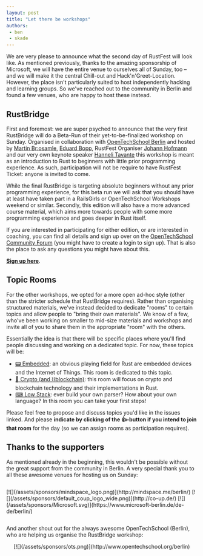 ```yaml
---
layout: post
title: "Let there be workshops"
authors:
 - ben
 - skade
---
```


We are very please to announce what the second day of RustFest will look like. As mentioned previously, thanks to the amazing sponsorship of Microsoft, we will have the entire venue to ourselves all of Sunday, too – and we will make it the central Chill-out and Hack'n'Greet-Location. However, the place isn't particularly suited to host independently hacking and learning groups. So we've reached out to the community in Berlin and found a few venues, who are happy to host these instead.

## RustBridge

First and foremost: we are super psyched to announce that the very first RustBridge will do a Beta-Run of their yet-to-be-finalized workshop on Sunday. Organised in collaboration with [OpenTechSchool Berlin](http://www.opentechschool.org/berlin/) and hosted by [Martin Br:osamle](https://github.com/broesamle), [Eduard Bopp](https://github.com/aepsil0n), RustFest Organiser [Johann Hofmann](https://github.com/johannhof) and our very own keynote speaker [Hanneli Tavante](https://github.com/hannelita) this workshop is meant as an introduction to Rust to beginners with little prior programming experience. As such, participation will not be require to have RustFest Ticket: anyone is invited to come.

While the final RustBridge is targeting absolute beginners without any prior programming experience, for this beta run we will ask that you should have at least have taken part in a RailsGirls or OpenTechSchool Workshops weekend or similar. Secondly, this edition will also have a more advanced course material, which aims more towards people with some more programming experience and goes deeper in Rust itself.

If you are interested in participating for either edition, or are interested in coaching, you can find all details and sign up over on the [OpenTechSchool Community Forum](http://discourse.opentechschool.org/t/rustbridge-workshop-sept-18th-berlin-together-with-rustfest/1849) (you might have to create a login to sign up). That is also the place to ask any questions you might have about this.

[**Sign up here**](http://discourse.opentechschool.org/t/rustbridge-workshop-sept-18th-berlin-together-with-rustfest/1849).

## Topic Rooms

For the other workshops, we opted for a more open ad-hoc style (other than the stricter schedule that RustBridge requires). Rather than organising structured materials, we've instead decided to dedicate "rooms" to certain topics and allow people to "bring their own materials". We know of a few, who've been working on smaller to mid-size materials and workshops and invite all of you to share them in the appropriate "room" with the others.

Essentially the idea is that there will be specific places where you'll find people discussing and working on a dedicated topic. For now, these topics will be:

 - [📟 Embedded](https://github.com/RustFestEU/conf-2016/issues/1): an obvious playing field for Rust are embedded devices and the Internet of Things. This room is dedicated to this topic.
 - [🔐 Crypto (and ⛓blockchain)](https://github.com/RustFestEU/conf-2016/issues/2): this room will focus on crypto and blockchain technology and their implementations in Rust.
 - [⌨ Low Stack](https://github.com/RustFestEU/conf-2016/issues/3): ever build your own parser? How about your own language? In this room you can take your first steps!

Please feel free to propose and discuss topics you'd like in the issues linked. And please **indicate by clicking of the 👍-button if you intend to join that room** for the day (so we can assign rooms as participation requires).

## Thanks to the supporters

As mentioned already in the beginning, this wouldn't be possible without the great support from the community in Berlin. A very special thank you to all these awesome venues for hosting us on Sunday:

<p style="display: flex; justify-content: space-around; align-items: center; margin: 2em 0" markdown="1">
 [![](/assets/sponsors/mindspace_logo.png)](http://mindspace.me/berlin/) [![](/assets/sponsors/default_coup_logo_wide.png)](http://co-up.de/) [![](/assets/sponsors/Microsoft.svg)](https://www.microsoft-berlin.de/de-de/berlin/)
</p>

And another shout out for the always awesome OpenTechSchool (Berlin), who are helping us organise the RustBridge workshop:

<p style="text-align: center" markdown="1">
 [![](/assets/sponsors/ots.png)](http://www.opentechschool.org/berlin)
</p>
